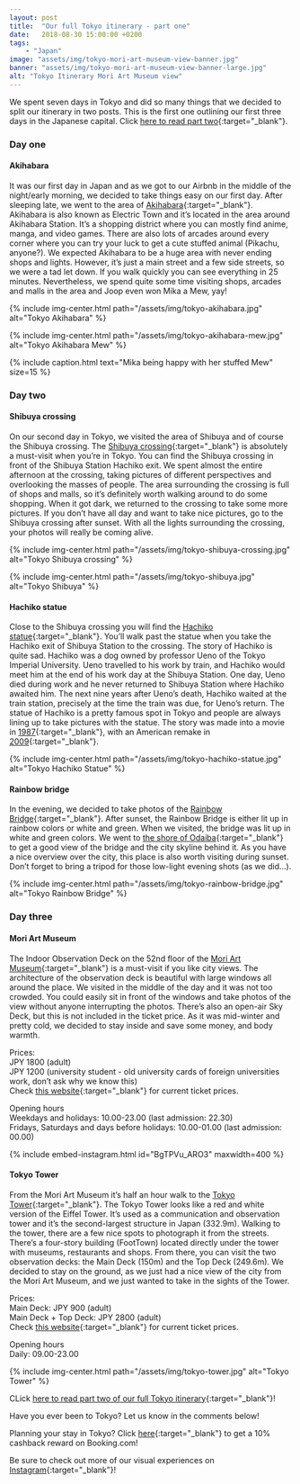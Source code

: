 ```yaml
---
layout: post
title:  "Our full Tokyo itinerary - part one"
date:   2018-08-30 15:00:00 +0200
tags:
    - "Japan"
image: "assets/img/tokyo-mori-art-museum-view-banner.jpg"
banner: "assets/img/tokyo-mori-art-museum-view-banner-large.jpg"
alt: "Tokyo Itinerary Mori Art Museum view"
---
```


We spent seven days in Tokyo and did so many things that we decided to split our itinerary in two posts. This is the first one outlining our first three days in the Japanese capital. Click [here to read part two][blog post part two]{:target="_blank"}.

### Day one

#### Akihabara

It was our first day in Japan and as we got to our Airbnb in the middle of the night/early morning, we decided to take things easy on our first day. After sleeping late, we went to the area of [Akihabara][akihabara]{:target="_blank"}. Akihabara is also known as Electric Town and it’s located in the area around Akihabara Station. It’s a shopping district where you can mostly find anime, manga, and video games. There are also lots of arcades around every corner where you can try your luck to get a cute stuffed animal (Pikachu, anyone?). We expected Akihabara to be a huge area with never ending shops and lights. However, it’s just a main street and a few side streets, so we were a tad let down. If you walk quickly you can see everything in 25 minutes. Nevertheless, we spend quite some time visiting shops, arcades and malls in the area and Joop even won Mika a Mew, yay!

{% include img-center.html path="/assets/img/tokyo-akihabara.jpg" alt="Tokyo Akihabara" %}

{% include img-center.html path="/assets/img/tokyo-akihabara-mew.jpg" alt="Tokyo Akihabara Mew" %}

{% include caption.html text="Mika being happy with her stuffed Mew" size=15 %}

### Day two

#### Shibuya crossing

On our second day in Tokyo, we visited the area of Shibuya and of course the Shibuya crossing. The [Shibuya crossing][shibuya crossing]{:target="_blank"} is absolutely a must-visit when you’re in Tokyo. You can find the Shibuya crossing in front of the Shibuya Station Hachiko exit. We spent almost the entire afternoon at the crossing, taking pictures of different perspectives and overlooking the masses of people. The area surrounding the crossing is full of shops and malls, so it’s definitely worth walking around to do some shopping. When it got dark, we returned to the crossing to take some more pictures. If you don’t have all day and want to take nice pictures, go to the Shibuya crossing after sunset. With all the lights surrounding the crossing, your photos will really be coming alive.

{% include img-center.html path="/assets/img/tokyo-shibuya-crossing.jpg" alt="Tokyo Shibuya crossing" %}

{% include img-center.html path="/assets/img/tokyo-shibuya.jpg" alt="Tokyo Shibuya" %}

#### Hachiko statue

Close to the Shibuya crossing you will find the [Hachiko statue][hachiko statue]{:target="_blank"}. You’ll walk past the statue when you take the Hachiko exit of Shibuya Station to the crossing. The story of Hachiko is quite sad. Hachiko was a dog owned by professor Ueno of the Tokyo Imperial University. Ueno travelled to his work by train, and Hachiko would meet him at the end of his work day at the Shibuya Station. One day, Ueno died during work and he never returned to Shibuya Station where Hachiko awaited him. The next nine years after Ueno’s death, Hachiko waited at the train station, precisely at the time the train was due, for Ueno’s return. The statue of Hachiko is a pretty famous spot in Tokyo and people are always lining up to take pictures with the statue. The story was made into a movie in [1987][hachiko film 1987]{:target="_blank"}, with an American remake in [2009][hachiko film 2009]{:target="_blank"}.

{% include img-center.html path="/assets/img/tokyo-hachiko-statue.jpg" alt="Tokyo Hachiko Statue" %}

#### Rainbow bridge

In the evening, we decided to take photos of the [Rainbow Bridge][rainbow bridge]{:target="_blank"}. After sunset, the Rainbow Bridge is either lit up in rainbow colors or white and green. When we visited, the bridge was lit up in white and green colors. We went to [the shore of Odaiba][odaiba shore]{:target="_blank"} to get a good view of the bridge and the city skyline behind it. As you have a nice overview over the city, this place is also worth visiting during sunset. Don’t forget to bring a tripod for those low-light evening shots (as we did…).  

{% include img-center.html path="/assets/img/tokyo-rainbow-bridge.jpg" alt="Tokyo Rainbow Bridge" %}

### Day three

#### Mori Art Museum

The Indoor Observation Deck on the 52nd floor of the [Mori Art Museum][mori art museum]{:target="_blank"} is a must-visit if you like city views. The architecture of the observation deck is beautiful with large windows all around the place. We visited in the middle of the day and it was not too crowded. You could easily sit in front of the windows and take photos of the view without anyone interrupting the photos. There’s also an open-air Sky Deck, but this is not included in the ticket price. As it was mid-winter and pretty cold, we decided to stay inside and save some money, and body warmth. 

Prices:  
JPY 1800 (adult)  
JPY 1200 (university student - old university cards of foreign universities work, don’t ask why we know this)  
Check [this website][mori art museum prices]{:target="_blank"} for current ticket prices.  

Opening hours  
Weekdays and holidays: 10.00-23.00 (last admission: 22.30)  
Fridays, Saturdays and days before holidays: 10.00-01.00 (last admission: 00.00)  

{% include embed-instagram.html id="BgTPVu_ARO3" maxwidth=400 %}

#### Tokyo Tower

From the Mori Art Museum it’s half an hour walk to the [Tokyo Tower][tokyo tower]{:target="_blank"}. The Tokyo Tower looks like a red and white version of the Eiffel Tower. It’s used as a communication and observation tower and it’s the second-largest structure in Japan (332.9m). Walking to the tower, there are a few nice spots to photograph it from the streets. There’s a four-story building (FootTown) located directly under the tower with museums, restaurants and shops. From there, you can visit the two observation decks: the Main Deck (150m) and the Top Deck (249.6m). We decided to stay on the ground, as we just had a nice view of the city from the Mori Art Museum, and we just wanted to take in the sights of the Tower. 

Prices:  
Main Deck: JPY 900 (adult)  
Main Deck + Top Deck: JPY 2800 (adult)  
Check [this website][tokyo tower prices]{:target="_blank"} for current ticket prices.  

Opening hours  
Daily: 09.00-23.00  

{% include img-center.html path="/assets/img/tokyo-tower.jpg" alt="Tokyo Tower" %}

CLick [here to read part two of our full Tokyo itinerary][blog post part two]{:target="_blank"}!

Have you ever been to Tokyo? Let us know in the comments below! 

Planning your stay in Tokyo? Click [here][booking.com]{:target="_blank"} to get a 10% cashback reward on Booking.com! 

Be sure to check out more of our visual experiences on [Instagram][instagram]{:target="_blank"}!

[instagram]: https://instagram.com/kipamojo
[booking.com]: https://www.booking.com/s/11_6/joop9916
[akihabara]: https://goo.gl/maps/DekcMrxZsH32
[shibuya crossing]: https://goo.gl/maps/9nJ9L1N6Y3S2
[hachiko statue]: https://goo.gl/maps/5iCtpafxrKt 
[hachiko film 1987]: https://www.imdb.com/title/tt0093132/ 
[hachiko film 2009]: https://www.imdb.com/title/tt0000000001028532/ 
[rainbow bridge]: https://goo.gl/maps/s8VK294Bt5o 
[odaiba shore]: https://goo.gl/maps/1xa6wU3CdDP2 
[mori art museum]: https://goo.gl/maps/Ek85HRAYQoy 
[mori art museum prices]: https://art-view.roppongihills.com/en/info/ 
[tokyo tower]: https://goo.gl/maps/r6nm3EbLAbF2 
[tokyo tower prices]: https://www.tokyotower.co.jp/price/en.html 
[blog post part two]: https://kipamojo.world/2018/09/03/Our-full-Tokyo-itineray-part-two.html 